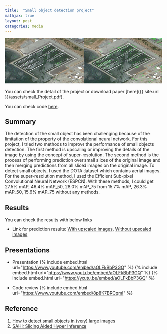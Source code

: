 ```yaml
---
title:  "Small object detection project"
mathjax: true
layout: post
categories: media
---
```


![detection](https://github.com/GijungLee/Small_object_detection_project/blob/main/data/Picture1.png?raw=true)


You can check the detail of the project or download paper [here]({{ site.url }}/assets/small_Project.pdf).

You can check code [here](https://github.com/GijungLee/Small_object_detection_project).


## Summary

The detection of the small object has been challenging because of the limitation of the property of the convolutional neural network. For this project, I tried two methods to improve the performance of small objects detection. The first method is upscaling or improving the details of the image by using the concept of super-resolution. The second method is the process of performing prediction over small slices of the original image and then merging predictions from all sliced images on the original image. To detect small objects, I used the DOTA dataset which contains aerial images. For the super-resolution method, I used the Efficient Sub-pixel Convolutional Neural Network (ESPCN). With these methods, I could get 27.5% mAP, 46.4% mAP_50, 28.0% mAP_75 from 15.7% mAP, 26.3% mAP_50, 15.6% mAP_75 without any methods.

## Results
You can check the results with below links 
- Link for prediction results: [With upscaled images](https://drive.google.com/drive/folders/1tioKKtIJDxPaBKCh6-aTkmWPvy-WY_Qt?usp=sharing), [Without upscaled images](https://drive.google.com/drive/folders/1yH1gUZkCi6xn0GtAt0WTpd0Oj-PoQ3fJ?usp=sharing)

## Presentations
- Presentation
{% include embed.html url="https://www.youtube.com/embed/aOLFkBbP3GQ" %}
{% include embed.html url="https://www.youtu.be/embed/aOLFkBbP3GQ" %}
{% include embed.html url="https://youtu.be/embed/aOLFkBbP3GQ" %}

- Code review
{% include embed.html url="https://www.youtube.com/embed/8p8K7BRCqmI" %}


## Reference
1. [How to detect small objects in (very) large images](https://blog.ml6.eu/how-to-detect-small-objects-in-very-large-images-70234bab0f98)
2. [SAHI: Slicing Aided Hyper Inference](https://github.com/obss/sahi/blob/main/demo/slicing.ipynb)
